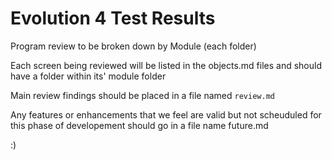 # Evolution 4 Test Results

Program review to be broken down by Module (each folder)

Each screen being reviewed will be listed in the objects.md files and should have a folder within its' module folder

Main review findings should be placed in a file named `review.md`

Any features or enhancements that we feel are valid but not scheuduled for this phase of developement should go in a file name future.md

:)
